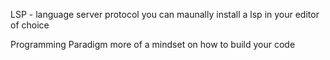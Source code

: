 LSP - language server protocol
    you can maunally install a lsp in your editor of choice

Programming Paradigm
    more of a mindset on how to build your code